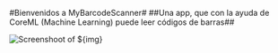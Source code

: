 #Bienvenidos a MyBarcodeScanner#
##Una app, que con la ayuda de CoreML (Machine Learning) puede leer códigos de barras##

<img src="${img}" alt="Screenshoot of ${img}" class="p__img">
